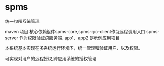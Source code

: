 # spms
统一权限系统管理
 
 maven 项目  核心依赖组件spms-core,spms-rpc-client作为远程调用入口
 spms-server 作为权限验证的服务端.
 app1、app2 是示例应用项目
 
 
 本系统基本实现在多系统运行环境下，统一管理和验证用户，以及权限。
 
 可实现对用户的远程授权,跨应用系统的授权管理

